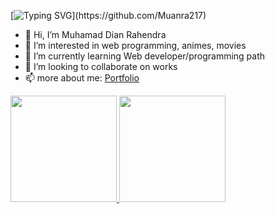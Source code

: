 [![Typing SVG](https://readme-typing-svg.herokuapp.com/?lines=WELCOME+TO+MY+PROFILE!)](https://github.com/Muanra217)
- 👋 Hi, I’m Muhamad Dian Rahendra
- 👀 I’m interested in web programming, animes, movies
- 🌱 I’m currently learning Web developer/programming path
- 💞️ I’m looking to collaborate on works
- 📫 more about me: [Portfolio](https://muanra217.github.io)

<p align="left">
<a href="https://github.com/Muanra217">
  <img height="170em" src="https://github-readme-stats-eight-theta.vercel.app/api?username=Muanra217&show_icons=true&theme=algolia&include_all_commits=true&count_private=true"/>
  <img height="170em" src="https://github-readme-stats-eight-theta.vercel.app/api/top-langs/?username=Muanra217&layout=compact&langs_count=8&theme=algolia"/>
</a>
</p>

<!---
Muanra217/Muanra217 is a ✨ special ✨ repository because its `README.md` (this file) appears on your GitHub profile.
You can click the Preview link to take a look at your changes.
--->
